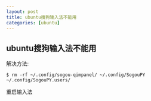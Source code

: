 ```yaml
---
layout: post
title: ubuntu搜狗输入法不能用
categories: [ubuntu]
---
```


## ubuntu搜狗输入法不能用

解决方法:

```
$ rm -rf ~/.config/sogou-qimpanel/ ~/.config/SogouPY ~/.config/SogouPY.users/
```
重启输入法
